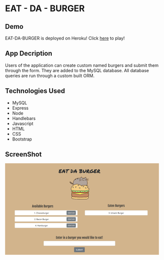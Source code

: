 # EAT - DA - BURGER

## Demo
EAT-DA-BURGER is deployed on Heroku! Click <a href="https://hamburgers.herokuapp.com/">here</a> to play!

## App Decription
Users of the application can create custom named burgers and submit them through the form.  They are added to the MySQL database.  All database queries are run through a custom built ORM.

## Technologies Used
- MySQL 
- Express 
- Node 
- Handlebars
- Javascript 
- HTML 
- CSS 
- Bootstrap

## ScreenShot
![Screen shot 1](/public/assets/img/SS.PNG)
